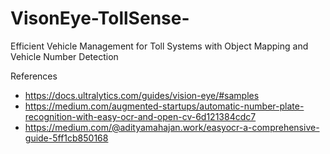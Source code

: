 # VisonEye-TollSense-
Efficient Vehicle Management for Toll Systems with Object Mapping and Vehicle Number Detection

References
- https://docs.ultralytics.com/guides/vision-eye/#samples
- https://medium.com/augmented-startups/automatic-number-plate-recognition-with-easy-ocr-and-open-cv-6d121384cdc7
- https://medium.com/@adityamahajan.work/easyocr-a-comprehensive-guide-5ff1cb850168
